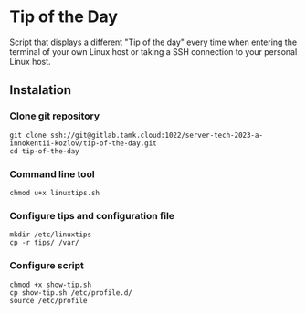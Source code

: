 # Tip of the Day

Script that displays a different "Tip of the day" every time when entering the terminal of your own Linux host or taking a SSH connection to your personal Linux host.

## Instalation

### Clone git repository
```
git clone ssh://git@gitlab.tamk.cloud:1022/server-tech-2023-a-innokentii-kozlov/tip-of-the-day.git
cd tip-of-the-day
```

### Command line tool
```
chmod u+x linuxtips.sh
```

### Configure tips and configuration file
```
mkdir /etc/linuxtips
cp -r tips/ /var/
```

### Configure script
```
chmod +x show-tip.sh
cp show-tip.sh /etc/profile.d/
source /etc/profile
```
